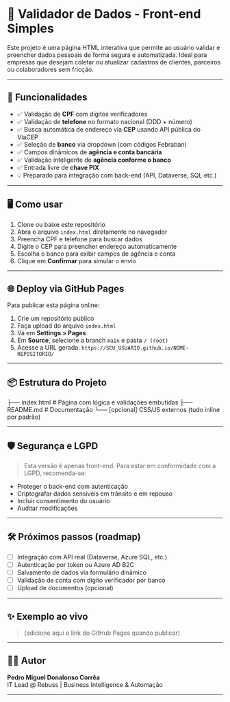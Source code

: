 # 🧾 Validador de Dados - Front-end Simples

Este projeto é uma página HTML interativa que permite ao usuário validar e preencher dados pessoais de forma segura e automatizada. Ideal para empresas que desejam coletar ou atualizar cadastros de clientes, parceiros ou colaboradores sem fricção.

---

## 🚀 Funcionalidades

- ✅ Validação de **CPF** com dígitos verificadores
- ✅ Validação de **telefone** no formato nacional (DDD + número)
- ✅ Busca automática de endereço via **CEP** usando API pública do ViaCEP
- ✅ Seleção de **banco** via dropdown (com códigos Febraban)
- ✅ Campos dinâmicos de **agência e conta bancária**
- ✅ Validação inteligente de **agência conforme o banco**
- ✅ Entrada livre de **chave PIX**
- 💡 Preparado para integração com back-end (API, Dataverse, SQL etc.)

---

## 🖥️ Como usar

1. Clone ou baixe este repositório
2. Abra o arquivo `index.html` diretamente no navegador
3. Preencha CPF e telefone para buscar dados
4. Digite o CEP para preencher endereço automaticamente
5. Escolha o banco para exibir campos de agência e conta
6. Clique em **Confirmar** para simular o envio

---

## 🌐 Deploy via GitHub Pages

Para publicar esta página online:

1. Crie um repositório público
2. Faça upload do arquivo `index.html`
3. Vá em **Settings > Pages**
4. Em **Source**, selecione a branch `main` e pasta `/ (root)`
5. Acesse a URL gerada: `https://SEU_USUARIO.github.io/NOME-REPOSITORIO/`

---

## 📦 Estrutura do Projeto

├── index.html # Página com lógica e validações embutidas
├── README.md # Documentação
└── [opcional] CSS/JS externos (tudo inline por padrão)


---

## 🛡️ Segurança e LGPD

> Esta versão é apenas front-end. Para estar em conformidade com a LGPD, recomenda-se:

- Proteger o back-end com autenticação
- Criptografar dados sensíveis em trânsito e em repouso
- Incluir consentimento do usuário
- Auditar modificações

---

## 🛠️ Próximos passos (roadmap)

- [ ] Integração com API real (Dataverse, Azure SQL, etc.)
- [ ] Autenticação por token ou Azure AD B2C
- [ ] Salvamento de dados via formulário dinâmico
- [ ] Validação de conta com dígito verificador por banco
- [ ] Upload de documentos (opcional)

---

## ✨ Exemplo ao vivo

> (adicione aqui o link do GitHub Pages quando publicar)

---

## 👨‍💻 Autor

**Pedro Miguel Donalonso Corrêa**  
IT Lead @ Rebuss | Business Intelligence & Automação  

---
